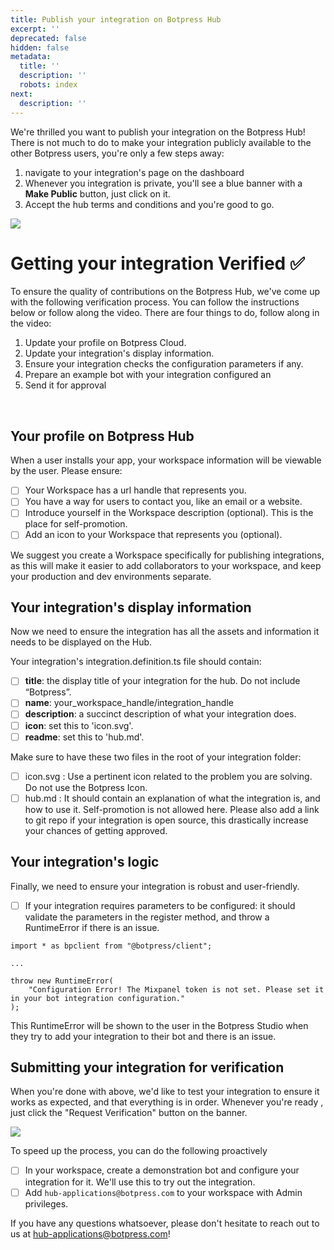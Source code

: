 ```yaml
---
title: Publish your integration on Botpress Hub
excerpt: ''
deprecated: false
hidden: false
metadata:
  title: ''
  description: ''
  robots: index
next:
  description: ''
---
```

We're thrilled you want to publish your integration on the Botpress Hub! There is not much to do to make your integration publicly available to the other Botpress users, you're only a few steps away:

1. navigate to your integration's page on the dashboard
2. Whenever you integration is private, you'll see a blue banner with a **Make Public** button, just click on it.
3. Accept the hub terms and conditions and you're good to go.

<Image align="center" src="https://files.readme.io/f3ec409-Screenshot_2024-08-08_at_3.21.15_PM.png" />

# Getting your integration Verified :white_check_mark:

To ensure the quality of contributions on the Botpress Hub, we've come up with the following verification process. You can follow the instructions below or follow along the video. There are four things to do, follow along in the video:  

1. Update your profile on Botpress Cloud.
2. Update your integration's display information.
3. Ensure your integration checks the configuration parameters if any.
4. Prepare an example bot with your integration configured an
5. Send it for approval

<Embed url="https://www.youtube.com/embed/QJbqatyXfwI" title="How to publish to Botpress Hub" favicon="https://www.youtube.com/favicon.ico" image="https://i.ytimg.com/vi/QJbqatyXfwI/hqdefault.jpg" provider="youtube.com" href="https://www.youtube.com/embed/QJbqatyXfwI" typeOfEmbed="youtube" html="%3Ciframe%20class%3D%22embedly-embed%22%20src%3D%22%2F%2Fcdn.embedly.com%2Fwidgets%2Fmedia.html%3Fsrc%3Dhttps%253A%252F%252Fwww.youtube.com%252Fembed%252FQJbqatyXfwI%253Ffeature%253Doembed%26display_name%3DYouTube%26url%3Dhttps%253A%252F%252Fwww.youtube.com%252Fwatch%253Fv%253DQJbqatyXfwI%26image%3Dhttps%253A%252F%252Fi.ytimg.com%252Fvi%252FQJbqatyXfwI%252Fhqdefault.jpg%26key%3D02466f963b9b4bb8845a05b53d3235d7%26type%3Dtext%252Fhtml%26schema%3Dyoutube%22%20width%3D%22640%22%20height%3D%22480%22%20scrolling%3D%22no%22%20title%3D%22YouTube%20embed%22%20frameborder%3D%220%22%20allow%3D%22autoplay%3B%20fullscreen%3B%20encrypted-media%3B%20picture-in-picture%3B%22%20allowfullscreen%3D%22true%22%3E%3C%2Fiframe%3E" />

<br />

## Your profile on Botpress Hub

When a user installs your app, your workspace information will be viewable by the user. Please ensure:

* [ ]  Your Workspace has a url handle that represents you.
* [ ]  You have a way for users to contact you, like an email or a website.
* [ ]  Introduce yourself in the Workspace description (optional). This is the place for self-promotion.
* [ ]  Add an icon to your Workspace that represents you (optional). 

We suggest you create a Workspace specifically for publishing integrations, as this will make it easier to add collaborators to your workspace, and keep your production and dev environments separate.

## Your integration's display information

Now we need to ensure the integration has all the assets and information it needs to be displayed on the Hub. 

Your integration's integration.definition.ts file should contain:

* [ ]  **title**: the display title of your integration for the hub. Do not include “Botpress”.
* [ ]  **name**: your\_workspace\_handle/integration\_handle
* [ ]  **description**: a succinct description of what your integration does.
* [ ]  **icon**: set this to 'icon.svg'.
* [ ]  **readme**: set this to 'hub.md'.

Make sure to have these two files in the root of your integration folder:

* [ ] icon.svg :  Use a pertinent icon related to the problem you are solving. Do not use the Botpress Icon.
* [ ] hub.md :  It should contain an explanation of what the integration is, and how to use it. Self-promotion is not allowed here. Please also add a link to git repo if your integration is open source, this drastically increase your chances of getting approved.

## Your integration's logic

Finally, we need to ensure your integration is robust and user-friendly.

* [ ]  If your integration requires parameters to be configured: it should validate the parameters in the register method, and throw a RuntimeError if there is an issue.

```
import * as bpclient from "@botpress/client";

...

throw new RuntimeError(
	"Configuration Error! The Mixpanel token is not set. Please set it in your bot integration configuration."
);
```

This RuntimeError will be shown to the user in the Botpress Studio when they try to add your integration to their bot and there is an issue.

## Submitting your integration for verification

When you're done with above, we'd like to test your integration to ensure it works as expected, and that everything is in order. Whenever you're ready , just click the "Request Verification" button on the banner.

<Image align="center" src="https://files.readme.io/3b20967-Screenshot_2024-08-08_at_3.30.44_PM.png" />

To speed up the process, you can do the following proactively

* [ ]  In your workspace, create a demonstration bot and configure your integration for it. We'll use this to try out the integration.
* [ ]  Add `hub-applications@botpress.com` to your workspace with Admin privileges.

If you have any questions whatsoever, please don't hesitate to reach out to us at [hub-applications@botpress.com](mailto:hub-applications@botpress.com)!
